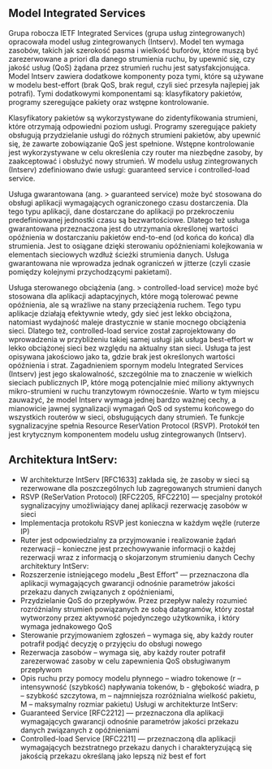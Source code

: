 ## Model Integrated Services


Grupa robocza IETF Integrated Services (grupa usług zintegrowanych) opracowała model usług zintegrowanych (Intserv). Model ten wymaga zasobów, takich jak szerokość pasma i wielkość buforów, które muszą być zarezerwowane a priori dla danego strumienia ruchu, by upewnić się, czy jakość usług (QoS) żądana przez strumień ruchu jest satysfakcjonująca. Model Intserv zawiera dodatkowe komponenty poza tymi, które są używane w modelu best-effort (brak QoS, brak reguł, czyli sieć przesyła najlepiej jak potrafi). 
Tymi dodatkowymi komponentami są: klasyfikatory pakietów, programy szeregujące pakiety oraz wstępne kontrolowanie.


Klasyfikatory pakietów są wykorzystywane do zidentyfikowania strumieni, które otrzymają odpowiedni poziom usługi. Programy szeregujące pakiety obsługują przydzielanie usługi do różnych strumieni pakietów, aby upewnić się, że zawarte zobowiązanie QoS jest spełnione. Wstępne kontrolowanie jest wykorzystywane w celu określenia czy router ma niezbędne zasoby, by zaakceptować i obsłużyć nowy strumień.
W modelu usług zintegrowanych (Intserv) zdefiniowano dwie usługi: guaranteed service i controlled-load service.

Usługa gwarantowana (ang. > guaranteed service) może być stosowana do obsługi aplikacji wymagających ograniczonego czasu dostarczenia. Dla tego typu aplikacji, dane dostarczane do aplikacji po przekroczeniu predefiniowanej jednostki czasu są bezwartościowe. Dlatego też usługa gwarantowana przeznaczona jest do utrzymania określonej wartości opóźnienia w dostarczaniu pakietów end-to-end (od końca do końca) dla strumienia. Jest to osiągane dzięki sterowaniu opóźnieniami kolejkowania w elementach sieciowych wzdłuż ścieżki strumienia danych. Usługa gwarantowana nie wprowadza jednak ograniczeń w jitterze (czyli czasie pomiędzy kolejnymi przychodzącymi pakietami).

Usługa sterowanego obciążenia (ang. > controlled-load service) może być stosowana dla aplikacji adaptacyjnych, które mogą tolerować pewne opóźnienia, ale są wrażliwe na stany przeciążenia ruchem. Tego typu aplikacje działają efektywnie wtedy, gdy sieć jest lekko obciążona, natomiast wydajność maleje drastycznie w stanie mocnego obciążenia sieci. Dlatego też, controlled-load service został zaprojektowany do wprowadzenia w przybliżeniu takiej samej usługi jak usługa best-effort w lekko obciążonej sieci bez względu na aktualny stan sieci. Usługa ta jest opisywana jakościowo jako ta, gdzie brak jest określonych wartości opóźnienia i strat.
Zagadnieniem spornym modelu Integrated Services (Intserv) jest jego skalowalność, szczególnie ma to znaczenie w wielkich sieciach publicznych IP, które mogą potencjalnie mieć miliony aktywnych mikro-strumieni w ruchu tranzytowym równocześnie.
Warto w tym miejscu zauważyć, że model Intserv wymaga jednej bardzo ważnej cechy, a mianowicie jawnej sygnalizacji wymagań QoS od systemu końcowego do wszystkich routerów w sieci, obsługujących dany strumień. Te funkcje sygnalizacyjne spełnia Resource ReserVation Protocol (RSVP). Protokół ten jest krytycznym komponentem modelu usług zintegrowanych (Intserv).




## Architektura IntServ:
- W architekturze IntServ [RFC1633] zakłada się, że zasoby w sieci są rezerwowane dla poszczególnych lub zagregowanych strumieni danych
- RSVP (ReSerVation Protocol) [RFC2205, RFC2210] — specjalny protokół sygnalizacyjny umożliwiający danej aplikacji rezerwację zasobów w sieci
- Implementacja protokołu RSVP jest konieczna w każdym węźle (ruterze IP) 
- Ruter jest odpowiedzialny za przyjmowanie i realizowanie żądań rezerwacji – konieczne jest przechowywanie informacji o każdej rezerwacji wraz z informacją o skojarzonym strumieniu danych
Cechy architektury IntServ:
- Rozszerzenie istniejącego modelu „Best Effort” — przeznaczona dla aplikacji wymagających gwarancji odnośnie parametrów jakości przekazu danych związanych z opóźnieniami, 
- Przydzielanie QoS do przepływów. Przez przepływ należy rozumieć rozróżnialny strumień powiązanych ze sobą datagramów, który został wytworzony przez aktywność pojedynczego użytkownika, i który wymaga jednakowego QoS
- Sterowanie przyjmowaniem zgłoszeń – wymaga się, aby każdy router potrafił podjąć decyzję o przyjęciu do obsługi nowego
- Rezerwacja zasobów – wymaga się, aby każdy router potrafił zarezerwować zasoby w celu zapewnienia QoS obsługiwanym przepływom
- Opis ruchu przy pomocy modelu płynnego – wiadro tokenowe (r – intensywność (szybkość) napływania tokenów, b - głębokość wiadra, p – szybkość szczytowa, m – najmniejsza rozróżnialna wielkość pakietu, M – maksymalny rozmiar pakietu)
Usługi w architekturze IntServ:
- Guaranteed Service [RFC2212] — przeznaczona dla aplikacji wymagających gwarancji odnośnie parametrów jakości przekazu danych związanych z opóźnieniami
- Controlled-load Service [RFC2211] — przeznaczoną dla aplikacji wymagających bezstratnego przekazu danych i charakteryzującą się jakością przekazu określaną jako lepszą niż best ef fort


